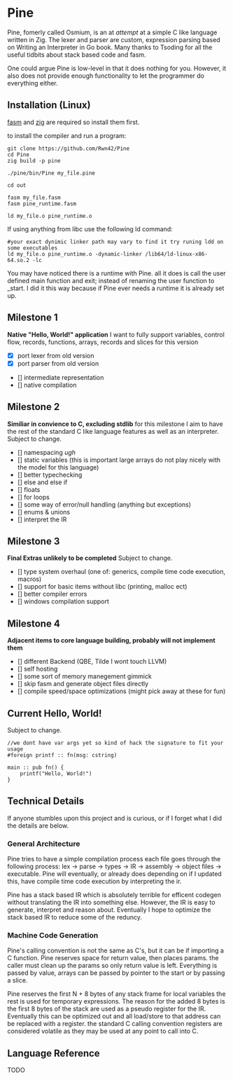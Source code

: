 # Pine
Pine, fomerly called Osmium, is an at *attempt* at a simple C like language written in Zig. The lexer and parser are custom, expression parsing based on Writing an Interpreter in Go book. Many thanks to Tsoding for all the useful tidbits about stack based code and fasm.

One could argue Pine is low-level in that it does nothing for you. However, it also does not provide enough functionality to let the programmer do everything either.

## Installation (Linux)
[fasm](https://flatassembler.net/)  and [zig](https://ziglang.org) are required so install them first.

to install the compiler and run a program:
```shell
git clone https://github.com/Rwn42/Pine
cd Pine
zig build -p pine

./pine/bin/Pine my_file.pine

cd out

fasm my_file.fasm
fasm pine_runtime.fasm

ld my_file.o pine_runtime.o
```

If using anything from libc use the following ld command:

```shell
#your exact dynimic linker path may vary to find it try runing ldd on some executables
ld my_file.o pine_runtime.o -dynamic-linker /lib64/ld-linux-x86-64.so.2 -lc
```

You may have noticed there is a runtime with Pine. all it does is call the user defined main function and exit; instead of renaming the user function to _start. I did it this way because if Pine ever needs a runtime it is already set up.


## Milestone 1
**Native "Hello, World!" application**
I want to fully support variables, control flow, records, functions, arrays, records and slices for this version
- [x] port lexer from old version
- [x] port parser from old version
- [] intermediate representation
- [] native compilation

## Milestone 2
**Similiar in convience to C, excluding stdlib** 
for this milestone I aim to have the rest of the standard C like language features as well as an interpreter.
Subject to change.
- [] namespacing *ugh*
- [] static variables (this is important large arrays do not play nicely with the model for this language)
- [] better typechecking
- [] else and else if
- [] floats
- [] for loops
- [] some way of error/null handling (anything but exceptions)
- [] enums & unions
- [] interpret the IR

## Milestone 3
**Final Extras unlikely to be completed**
Subject to change.
- [] type system overhaul (one of: generics, compile time code execution, macros)
- [] support for basic items without libc (printing, malloc ect)
- [] better compiler errors
- [] windows compilation support

## Milestone 4
**Adjacent items to core language building, probably will not implement them**
- [] different Backend (QBE, Tilde I wont touch LLVM)
- [] self hosting
- [] some sort of memory manegement gimmick
- [] skip fasm and generate object files directly
- [] compile speed/space optimizations (might pick away at these for fun)

## Current Hello, World!
Subject to change.
```
//we dont have var args yet so kind of hack the signature to fit your usage
#foreign printf :: fn(msg: cstring)

main :: pub fn() {
    printf("Hello, World!")
}
```


## Technical Details
If anyone stumbles upon this project and is curious, or if I forget what I did the details are below.

### General Architecture
Pine tries to have a simple compilation process each file goes through the following process:
lex -> parse -> types -> IR -> assembly -> object files -> executable.
Pine will eventually, or already does depending on if I updated this, have compile time code execution by interpreting the ir.

Pine has a stack based IR which is absolutely terrible for efficent codegen without translating the IR into something else. However, the IR is easy to generate, interpret and reason about. Eventually I hope to optimize the stack based IR to reduce some of the reduncy.

### Machine Code Generation
Pine's calling convention is not the same as C's, but it can be if importing a C function.
Pine reserves space for return value, then places params. the caller must clean up the params so only return value
is left. Everything is passed by value, arrays can be passed by pointer to the start or by passing a slice.

Pine reserves the first N + 8 bytes of any stack frame for local variables the rest is used for temporary expressions. The reason for the added 8 bytes is the first 8 bytes of the stack are used as a pseudo register
for the IR. Eventually this can be optimized out and all load/store to that address can be replaced with a register.
the standard C calling convention registers are considered volatile as they may be used at any point to call into C.

## Language Reference
TODO